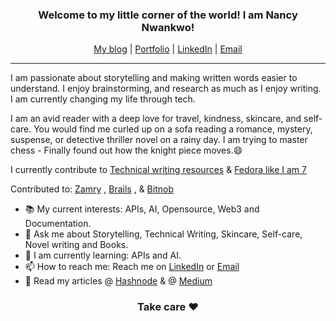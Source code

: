  <h3 align="center"> Welcome to my little corner of the world! I am Nancy Nwankwo! </h3>
 

<p align="center">
    <a href="https://nancywrites.hashnode.dev">My blog</a> |
    <a href="https://nancywrites.hashnode.dev/portfolio">Portfolio</a> |
    <a href="https://www.linkedin.com/in/nancy-nwankwo">LinkedIn</a> |
    <a href="mailto:nancydesire5@gmail.com">Email</a>
</p>

***

I am passionate about storytelling and making written words easier to understand. 
I enjoy brainstorming, and research as much as I enjoy writing. I am currently changing my life through tech.

I am an avid reader with a deep love for travel, kindness, skincare, and self-care. You would find me curled up on a sofa reading a romance, mystery, suspense, or detective thriller novel on a rainy day. I am trying to master chess - Finally found out how the knight piece moves.😄

I currently contribute to [Technical writing resources](https://github.com/CynthiaPeter/Technical-Writing-Resources) & [Fedora like I am 7](https://nancywrites.hashnode.dev/fedora-like-i-am-7-simplifying-fedora-for-all-ages) 

Contributed to: [Zamry](https://github.com/bitnob/zamry-documentation) , [Brails](https://github.com/bitnob/brails-documentation) ,  & [Bitnob](https://github.com/bitnob/nobblet-documentation)

 - 📚 My current interests: APIs, AI, Opensource, Web3 and Documentation.
 - 💬 Ask me about Storytelling, Technical Writing, Skincare, Self-care, Novel writing and Books.
 - 🌱 I am currently learning: APIs and AI.
 - 📫 How to reach me: Reach me on [LinkedIn](www.linkedin.com/in/nancy-nwankwo)   or  [Email](mailto:nancydesire5@gmail.com)
 - 📑 Read my articles @ [Hashnode](https://nancywrites.hashnode.dev/) & @ [Medium](https://medium.com/@nancymuses)
 

<h3 align="center"> Take care ❤️ </h3>
   

<!--
**warriorbadass/warriorbadass** is a ✨ _special_ ✨ repository because its `README.md` (this file) appears on your GitHub profile.

Here are some ideas to get you started:

- 🔭 I’m currently working on ...
- 🌱 I’m currently learning ...
- 👯 I’m looking to collaborate on ...
- 🤔 I’m looking for help with ...
- 💬 Ask me about ...Storytelling, Technical Writing, Skincare, Self-care, Novel writing and Books 
- 📫 How to reach me: ... Reach me on Twitter or Email
- 😄 Pronouns: ... She/her
- ⚡ Fun fact: ... I speak English, Igbo, Spanish, and French. I plan to speak 13 languages fluently by 35
-->
